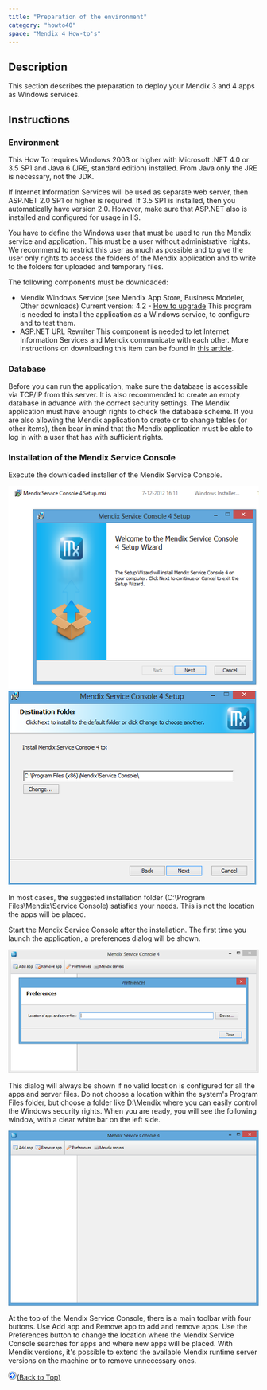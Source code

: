 ```yaml
---
title: "Preparation of the environment"
category: "howto40"
space: "Mendix 4 How-to's"
---
```

## Description

This section describes the preparation to deploy your Mendix 3 and 4 apps as Windows services.

## Instructions

### Environment

This How To requires Windows 2003 or higher with Microsoft .NET 4.0 or 3.5 SP1 and Java 6 (JRE, standard edition) installed. From Java only the JRE is necessary, not the JDK.

If Internet Information Services will be used as separate web server, then ASP.NET 2.0 SP1 or higher is required. If 3.5 SP1 is installed, then you automatically have version 2.0\. However, make sure that ASP.NET also is installed and configured for usage in IIS.

You have to define the Windows user that must be used to run the Mendix service and application. This must be a user without administrative rights. We recommend to restrict this user as much as possible and to give the user only rights to access the folders of the Mendix application and to write to the folders for uploaded and temporary files.

The following components must be downloaded:

*   Mendix Windows Service (see Mendix App Store, Business Modeler, Other downloads)
    Current version: 4.2 - [How to upgrade](Upgrading+the+Mendix+Service+Console)
    This program is needed to install the application as a Windows service, to configure and to test them.
*   ASP.NET URL Rewriter
    This component is needed to let Internet Information Services and Mendix communicate with each other.
    More instructions on downloading this item can be found in [this article](Set+up+Internet+Information+Services).

### Database

Before you can run the application, make sure the database is accessible via TCP/IP from this server. It is also recommended to create an empty database in advance with the correct security settings. The Mendix application must have enough rights to check the database scheme. If you are also allowing the Mendix application to create or to change tables (or other items), then bear in mind that the Mendix application must be able to log in with a user that has with sufficient rights.

### Installation of the Mendix Service Console

Execute the downloaded installer of the Mendix Service Console.

![](attachments/2621662/2752525.png) ![](attachments/2621662/2752518.png)

In most cases, the suggested installation folder (C:\Program Files\Mendix\Service Console) satisfies your needs. This is not the location the apps will be placed.

Start the Mendix Service Console after the installation. The first time you launch the application, a preferences dialog will be shown.

![](attachments/2621662/2752517.png)

This dialog will always be shown if no valid location is configured for all the apps and server files. Do not choose a location within the system's Program Files folder, but choose a folder like D:\Mendix where you can easily control the Windows security rights.
When you are ready, you will see the following window, with a clear white bar on the left side.

![](attachments/2621662/2752520.png)

At the top of the Mendix Service Console, there is a main toolbar with four buttons. Use Add app and Remove app to add and remove apps. Use the Preferences button to change the location where the Mendix Service Console searches for apps and where new apps will be placed. With Mendix versions, it's possible to extend the available Mendix runtime server versions on the machine or to remove unnecessary ones.

[![](attachments/819203/917564.png)](Preparation+of+the+environment)[(Back to Top)](Preparation+of+the+environment)